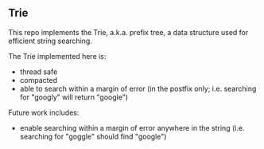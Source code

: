 ## Trie

This repo implements the Trie, a.k.a. prefix tree, a data structure used for efficient string searching.

The Trie implemented here is:

- thread safe
- compacted
- able to search within a margin of error (in the postfix only; i.e. searching for "googly" will return "google")

Future work includes:

- enable searching within a margin of error anywhere in the string (i.e. searching for "goggle" should find "google")